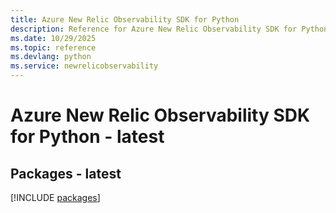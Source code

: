 ```yaml
---
title: Azure New Relic Observability SDK for Python
description: Reference for Azure New Relic Observability SDK for Python
ms.date: 10/29/2025
ms.topic: reference
ms.devlang: python
ms.service: newrelicobservability
---
```

# Azure New Relic Observability SDK for Python - latest
## Packages - latest
[!INCLUDE [packages](new-relic-observability-index.md)]